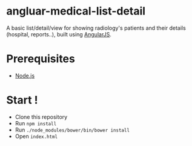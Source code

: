 # angluar-medical-list-detail

A basic list/detail/view for showing radiology's patients and their details (hospital, reports..),
built using [AngularJS](http://angularjs.org/).

# Prerequisites

* [Node.js](http://nodejs.org/)

# Start !

* Clone this repository
* Run `npm install`
* Run `./node_modules/bower/bin/bower install`
* Open `index.html`

